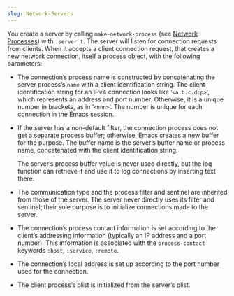 ```yaml
---
slug: Network-Servers
---
```


You create a server by calling `make-network-process` (see [Network Processes](/docs/elisp/Network-Processes)) with `:server t`. The server will listen for connection requests from clients. When it accepts a client connection request, that creates a new network connection, itself a process object, with the following parameters:

*   The connection’s process name is constructed by concatenating the server process’s `name` with a client identification string. The client identification string for an IPv4 connection looks like ‘`<a.b.c.d:p>`’, which represents an address and port number. Otherwise, it is a unique number in brackets, as in ‘`<nnn>`’. The number is unique for each connection in the Emacs session.

*   If the server has a non-default filter, the connection process does not get a separate process buffer; otherwise, Emacs creates a new buffer for the purpose. The buffer name is the server’s buffer name or process name, concatenated with the client identification string.

    The server’s process buffer value is never used directly, but the log function can retrieve it and use it to log connections by inserting text there.

*   The communication type and the process filter and sentinel are inherited from those of the server. The server never directly uses its filter and sentinel; their sole purpose is to initialize connections made to the server.

*   The connection’s process contact information is set according to the client’s addressing information (typically an IP address and a port number). This information is associated with the `process-contact` keywords `:host`, `:service`, `:remote`.

*   The connection’s local address is set up according to the port number used for the connection.

*   The client process’s plist is initialized from the server’s plist.
